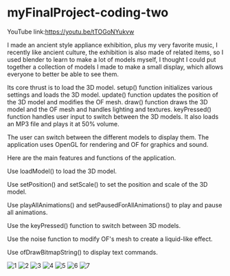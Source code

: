 # myFinalProject-coding-two

YouTube link:https://youtu.be/tTOGoNYukvw

I made an ancient style appliance exhibition, plus my very favorite music, I recently like ancient culture, the exhibition is also made of related items, so I used blender to learn to make a lot of models myself, I thought I could put together a collection of models I made to make a small display, which allows everyone to better be able to see them.

Its core thrust is to load the 3D model. setup() function initializes various settings and loads the 3D model. update() function updates the position of the 3D model and modifies the OF mesh. draw() function draws the 3D model and the OF mesh and handles lighting and textures. keyPressed() function handles user input to switch between the 3D models. It also loads an MP3 file and plays it at 50% volume.

The user can switch between the different models to display them. The application uses OpenGL for rendering and OF for graphics and sound.

Here are the main features and functions of the application.

Use loadModel() to load the 3D model.

Use setPosition() and setScale() to set the position and scale of the 3D model.

Use playAllAnimations() and setPausedForAllAnimations() to play and pause all animations.

Use the keyPressed() function to switch between 3D models.

Use the noise function to modify OF's mesh to create a liquid-like effect.

Use ofDrawBitmapString() to display text commands.

![1](https://user-images.githubusercontent.com/119876408/225938216-83c80943-32dd-49b6-b24e-6aaa8a182596.png)
![2](https://user-images.githubusercontent.com/119876408/225938233-ec66075c-b4d4-413a-9039-d2464d9b32d3.png)
![3](https://user-images.githubusercontent.com/119876408/225938269-4b0db34e-9364-4be2-b13b-cebe7a547006.png)
![4](https://user-images.githubusercontent.com/119876408/225938282-89400674-0fb0-4776-9d12-e74376b2c809.png)
![5](https://user-images.githubusercontent.com/119876408/225938295-c5ed995d-4fa7-46d7-98ba-0783d36b5ed3.png)
![6](https://user-images.githubusercontent.com/119876408/225938308-41dc997f-e93e-407c-875a-2c8c0615a50d.png)
![7](https://user-images.githubusercontent.com/119876408/225938321-560df9d4-0f76-492d-bb04-39f33d2087b3.png)
